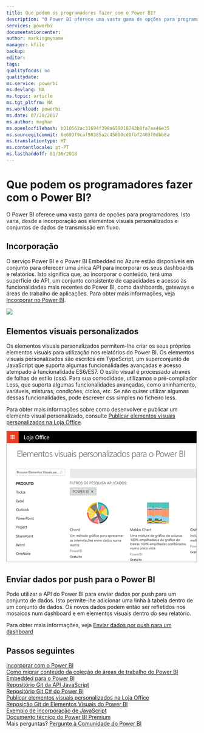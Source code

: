 ```yaml
---
title: Que podem os programadores fazer com o Power BI?
description: "O Power BI oferece uma vasta gama de opções para programadores. Isto varia, desde a incorporação aos elementos visuais personalizados e conjuntos de dados de transmissão em fluxo."
services: powerbi
documentationcenter: 
author: markingmyname
manager: kfile
backup: 
editor: 
tags: 
qualityfocus: no
qualitydate: 
ms.service: powerbi
ms.devlang: NA
ms.topic: article
ms.tgt_pltfrm: NA
ms.workload: powerbi
ms.date: 07/20/2017
ms.author: maghan
ms.openlocfilehash: b310562ac31694f398a659018743b8fa7aa46e35
ms.sourcegitcommit: 6e693f9caf98385a2c45890cd0fbf2403f0dbb8a
ms.translationtype: HT
ms.contentlocale: pt-PT
ms.lasthandoff: 01/30/2018
---
```

# <a name="what-can-developers-do-with-power-bi"></a>Que podem os programadores fazer com o Power BI?
O Power BI oferece uma vasta gama de opções para programadores. Isto varia, desde a incorporação aos elementos visuais personalizados e conjuntos de dados de transmissão em fluxo.

## <a name="embedding"></a>Incorporação
O serviço Power BI e o Power BI Embedded no Azure estão disponíveis em conjunto para oferecer uma única API para incorporar os seus dashboards e relatórios. Isto significa que, ao incorporar o conteúdo, terá uma superfície de API, um conjunto consistente de capacidades e acesso às funcionalidades mais recentes do Power BI, como dashboards, gateways e áreas de trabalho de aplicações. Para obter mais informações, veja [Incorporar no Power BI](embedding.md).

![](media/what-can-you-do/powerbi-embed-sample.png)

## <a name="custom-visuals"></a>Elementos visuais personalizados
Os elementos visuais personalizados permitem-lhe criar os seus próprios elementos visuais para utilização nos relatórios do Power BI. Os elementos visuais personalizados são escritos em TypeScript, um superconjunto de JavaScript que suporta algumas funcionalidades avançadas e acesso atempado à funcionalidade ES6/ES7. O estilo visual é processado através de folhas de estilo (css). Para sua comodidade, utilizamos o pré-compilador Less, que suporta algumas funcionalidades avançadas, como aninhamento, variáveis, misturas, condições, ciclos, etc. Se não quiser utilizar algumas dessas funcionalidades, pode escrever css simples no ficheiro less.

Para obter mais informações sobre como desenvolver e publicar um elemento visual personalizado, consulte [Publicar elementos visuais personalizados na Loja Office](office-store.md).

![](media/what-can-you-do/powerbi-custom-visual-store.png)

## <a name="push-data-into-power-bi"></a>Enviar dados por push para o Power BI
Pode utilizar a API do Power BI para enviar dados por push para um conjunto de dados. Isto permite-lhe adicionar uma linha à tabela dentro de um conjunto de dados. Os novos dados podem então ser refletidos nos mosaicos num dashboard e em elementos visuais dentro do seu relatório.

Para obter mais informações, veja [Enviar dados por push para um dashboard](walkthrough-push-data.md)

## <a name="next-steps"></a>Passos seguintes
[Incorporar com o Power BI](embedding.md)  
[Como migrar conteúdo da coleção de áreas de trabalho do Power BI Embedded para o Power BI](migrate-from-powerbi-embedded.md)  
[Repositório Git da API JavaScript](https://github.com/Microsoft/PowerBI-JavaScript)  
[Repositório Git C# do Power BI](https://github.com/Microsoft/PowerBI-CSharp)  
[Publicar elementos visuais personalizados na Loja Office](office-store.md)  
[Reposição Git de Elementos Visuais do Power BI](https://github.com/Microsoft/PowerBI-visuals)  
[Exemplo de incorporação de JavaScript](https://microsoft.github.io/PowerBI-JavaScript/demo/)  
[Documento técnico do Power BI Premium](https://aka.ms/pbipremiumwhitepaper)  
Mais perguntas? [Pergunte à Comunidade do Power BI](http://community.powerbi.com/)

